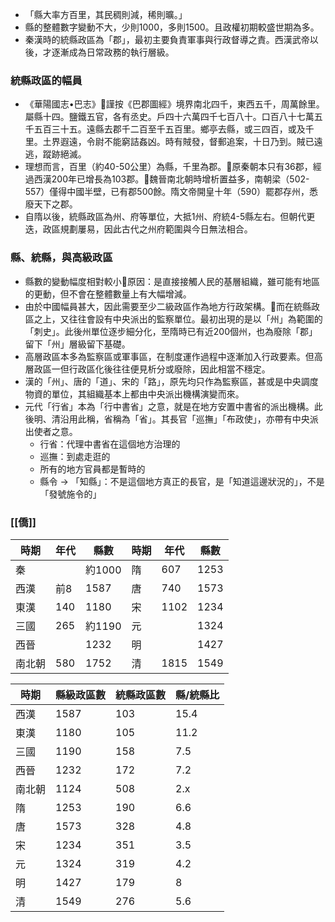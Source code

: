 - 「縣大率方百里，其民稠則減，稀則曠。」
- 縣的整體數字變動不大，少則1000，多則1500。且政權初期較盛世期為多。
- 秦漢時的統縣政區為「郡」，最初主要負責軍事與行政督導之責。西漢武帝以後，才逐漸成為日常政務的執行層級。

### 統縣政區的幅員
- 《華陽國志•巴志》謹按《巴郡圖經》境界南北四千，東西五千，周萬餘里。屬縣十四。鹽鐵五官，各有丞史。戶四十六萬四千七百八十。口百八十七萬五千五百三十五。遠縣去郡千二百至千五百里。鄉亭去縣，或三四百，或及千里。土界遐遠，令尉不能窮詰姦凶。時有賊發，督郵追案，十日乃到。賊已遠逃，蹤跡絕滅。
- 理想而言，百里（約40-50公里）為縣，千里為郡。原秦朝本只有36郡，經過西漢200年已增長為103郡。魏晉南北朝時增析置益多，南朝梁（502-557）僅得中國半壁，已有郡500餘。隋文帝開皇十年（590）罷郡存州，悉廢天下之郡。
- 自隋以後，統縣政區為州、府等單位，大抵1州、府統4-5縣左右。但朝代更迭，政區規劃屢易，因此古代之州府範圍與今日無法相合。

### 縣、統縣，與高級政區
- 縣數的變動幅度相對較小原因：是直接接觸人民的基層組織，雖可能有地區的更動，但不會在整體數量上有大幅增減。
- 由於中國幅員甚大，因此需要至少二級政區作為地方行政架構。而在統縣政區之上，又往往會設有中央派出的監察單位。最初出現的是以「州」為範圍的「刺史」。此後州單位逐步細分化，至隋時已有近200個州，也為廢除「郡」留下「州」層級留下基礎。
- 高層政區本多為監察區或軍事區，在制度運作過程中逐漸加入行政要素。但高層政區一但行政區化後往往便見析分或廢除，因此相當不穩定。
- 漢的「州」、唐的「道」、宋的「路」，原先均只作為監察區，甚或是中央調度物資的單位，其組織基本上都由中央派出機構演變而來。
- 元代「行省」本為「行中書省」之意，就是在地方安置中書省的派出機構。此後明、清沿用此稱，省稱為「省」。其長官「巡撫」「布政使」，亦帶有中央派出使者之意。
	- 行省：代理中書省在這個地方治理的
	- 巡撫：到處走逛的
	- 所有的地方官員都是暫時的
	- 縣令 -> 「知縣」：不是這個地方真正的長官，是「知道這邊狀況的」，不是「發號施令的」

### [[僑]]


| 時期  | 年代  | 縣數    | 時期  | 年代   | 縣數   |
| --- | --- | ----- | --- | ---- | ---- |
| 秦   |     | 約1000 | 隋   | 607  | 1253 |
| 西漢  | 前8  | 1587  | 唐   | 740  | 1573 |
| 東漢  | 140 | 1180  | 宋   | 1102 | 1234 |
| 三國  | 265 | 約1190 | 元   |      | 1324 |
| 西晉  |     | 1232  | 明   |      | 1427 |
| 南北朝 | 580 | 1752  | 清   | 1815 | 1549 |

| 時期  | 縣級政區數 | 統縣政區數 | 縣/統縣比 |
| --- | ----- | ----- | ----- |
| 西漢  | 1587  | 103   | 15.4  |
| 東漢  | 1180  | 105   | 11.2  |
| 三國  | 1190  | 158   | 7.5   |
| 西晉  | 1232  | 172   | 7.2   |
| 南北朝 | 1124  | 508   | 2.x   |
| 隋   | 1253  | 190   | 6.6   |
| 唐   | 1573  | 328   | 4.8   |
| 宋   | 1234  | 351   | 3.5   |
| 元   | 1324  | 319   | 4.2   |
| 明   | 1427  | 179   | 8     |
| 清   | 1549  | 276   | 5.6   |